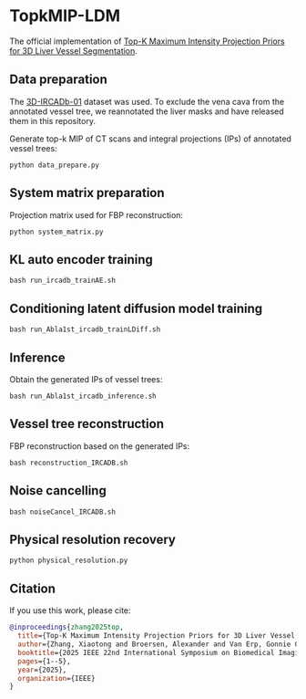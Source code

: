 # TopkMIP-LDM
The official implementation of [Top-K Maximum Intensity Projection Priors for 3D Liver Vessel Segmentation](https://arxiv.org/pdf/2503.03367v1.pdf).

## Data preparation
The [3D-IRCADb-01](https://www.ircad.fr/research/data-sets/liver-segmentation-3d-ircadb-01/) dataset was used. To exclude the vena cava from the annotated vessel tree, we reannotated the liver masks and have released them in this repository.

Generate top-k MIP of CT scans and integral projections (IPs) of annotated vessel trees:

`python data_prepare.py`

## System matrix preparation
Projection matrix used for FBP reconstruction:

`python system_matrix.py`

## KL auto encoder training
`bash run_ircadb_trainAE.sh`

## Conditioning latent diffusion model training
`bash run_Abla1st_ircadb_trainLDiff.sh`

## Inference
Obtain the generated IPs of vessel trees:

`bash run_Abla1st_ircadb_inference.sh`

## Vessel tree reconstruction
FBP reconstruction based on the generated IPs:

`bash reconstruction_IRCADB.sh`

## Noise cancelling
`bash noiseCancel_IRCADB.sh`

## Physical resolution recovery
`python physical_resolution.py`

## Citation
If you use this work, please cite:
```bibtex
@inproceedings{zhang2025top,
  title={Top-K Maximum Intensity Projection Priors for 3D Liver Vessel Segmentation},
  author={Zhang, Xiaotong and Broersen, Alexander and Van Erp, Gonnie CM and Pintea, Silvia L and Dijkstra, Jouke},
  booktitle={2025 IEEE 22nd International Symposium on Biomedical Imaging (ISBI)},
  pages={1--5},
  year={2025},
  organization={IEEE}
}
